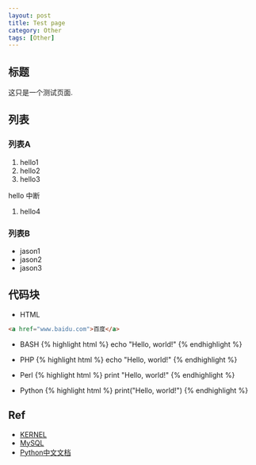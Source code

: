 ```yaml
---
layout: post
title: Test page
category: Other
tags: [Other]
---
```


## 标题
这只是一个测试页面.

## 列表
### 列表A

1. hello1
1. hello2
1. hello3

hello 中断

1. hello4

### 列表B
* jason1
* jason2
* jason3

## 代码块

* HTML

``` html
<a href="www.baidu.com">百度</a>
```

* BASH
{% highlight html %}
    echo "Hello, world!"
{% endhighlight %}

* PHP
{% highlight html %}
    echo "Hello, world!"
{% endhighlight %}

* Perl
{% highlight html %}
    print "Hello, world!"
{% endhighlight %}

* Python
{% highlight html %}
    print("Hello, world!")
{% endhighlight %}


## Ref
- [KERNEL](https://www.kernel.org/)
- [MySQL](http://www.mysql.com/)
- [Python中文文档](http://python.usyiyi.cn/)

